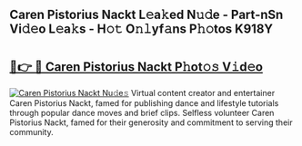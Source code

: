 ## Caren Pistorius Nackt L𝚎a𝚔ed N𝚞𝚍e - Part-nSn Vi𝚍𝚎o L𝚎a𝚔s - H𝚘𝚝 O𝚗𝚕yf𝚊ns P𝚑𝚘tos K918Y

# <h2><a href="http://kfeeth2.oniu.top/?m=Caren+Pistorius+Nackt">🔗👉 🔴 Caren Pistorius Nackt P𝚑ot𝚘𝚜 V𝚒d𝚎o</a></h2>

[![Caren Pistorius Nackt Nu𝚍e𝚜](https://i.imgur.com/0qMVB7G.gif)](http://kfeeth2.oniu.top/?m=Caren+Pistorius+Nackt)
Virtual content creator and entertainer Caren Pistorius Nackt, famed for publishing dance and lifestyle tutorials through popular dance moves and brief clips. Selfless volunteer Caren Pistorius Nackt, famed for their generosity and commitment to serving their community.  
